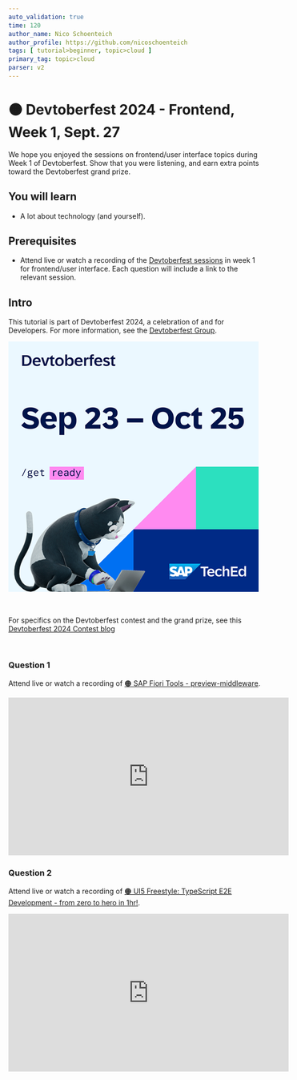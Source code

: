 ```yaml
---
auto_validation: true
time: 120
author_name: Nico Schoenteich
author_profile: https://github.com/nicoschoenteich
tags: [ tutorial>beginner, topic>cloud ]
primary_tag: topic>cloud
parser: v2
---
```


# 🟠 Devtoberfest 2024 - Frontend, Week 1, Sept. 27
<!-- description --> We hope you enjoyed the sessions on frontend/user interface topics during Week 1 of Devtoberfest. Show that you were listening, and earn extra points toward the Devtoberfest grand prize. 
 
## You will learn
- A lot about technology (and yourself).

## Prerequisites
- Attend live or watch a recording of the [Devtoberfest sessions](https://community.sap.com/t5/devtoberfest/eb-p/devtoberfest-events) in week 1 for frontend/user interface. Each question will include a link to the relevant session.


## Intro
This tutorial is part of Devtoberfest 2024, a celebration of and for Developers. For more information, see the [Devtoberfest Group](https://groups.community.sap.com/t5/devtoberfest/gh-p/Devtoberfest).

![Devtoberfest](promo-image-kasimir-square.png)

&nbsp;

For specifics on the Devtoberfest contest and the grand prize, see this [Devtoberfest 2024 Contest blog](https://community.sap.com/t5/devtoberfest-blog-posts/devtoberfest-2024-contest/ba-p/13781593)

&nbsp;

### Question 1 

Attend live or watch a recording of [🟠 SAP Fiori Tools - preview-middleware](https://www.youtube.com/watch?v=EiMjxninoUE). 

<iframe width="560" height="315" src="https://www.youtube.com/watch?v=EiMjxninoUE" frameborder="0" allowfullscreen></iframe>

### Question 2 

Attend live or watch a recording of [🟠 UI5 Freestyle: TypeScript E2E Development - from zero to hero in 1hr!](https://www.youtube.com/watch?v=7aAehB4ejHQ). 

<iframe width="560" height="315" src="https://www.youtube.com/watch?v=7aAehB4ejHQ" frameborder="0" allowfullscreen></iframe>
